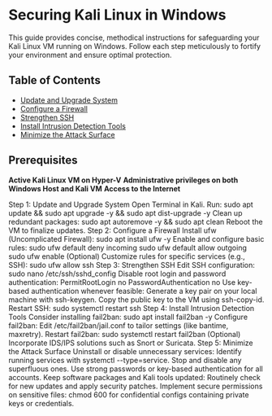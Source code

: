 # Securing Kali Linux in Windows

This guide provides concise, methodical instructions for safeguarding your Kali Linux VM running on Windows. Follow each step meticulously to fortify your environment and ensure optimal protection.

## Table of Contents

- [Update and Upgrade System](#step-1-update-and-upgrade-system)
- [Configure a Firewall]()
- [Strengthen SSH]()
- [Install Intrusion Detection Tools]()
- [Minimize the Attack Surface]()

## Prerequisites

**Active Kali Linux VM on Hyper-V**
**Administrative privileges on both Windows Host and Kali VM**
**Access to the Internet**


Step 1: Update and Upgrade System
Open Terminal in Kali.
Run: sudo apt update && sudo apt upgrade -y && sudo apt dist-upgrade -y
Clean up redundant packages: sudo apt autoremove -y && sudo apt clean
Reboot the VM to finalize updates.
Step 2: Configure a Firewall
Install ufw (Uncomplicated Firewall): sudo apt install ufw -y
Enable and configure basic rules: sudo ufw default deny incoming sudo ufw default allow outgoing sudo ufw enable
(Optional) Customize rules for specific services (e.g., SSH): sudo ufw allow ssh
Step 3: Strengthen SSH
Edit SSH configuration: sudo nano /etc/ssh/sshd_config
Disable root login and password authentication: PermitRootLogin no PasswordAuthentication no
Use key-based authentication whenever feasible:
Generate a key pair on your local machine with ssh-keygen.
Copy the public key to the VM using ssh-copy-id.
Restart SSH: sudo systemctl restart ssh
Step 4: Install Intrusion Detection Tools
Consider installing fail2ban: sudo apt install fail2ban -y
Configure fail2ban:
Edit /etc/fail2ban/jail.conf to tailor settings (like bantime, maxretry).
Restart fail2ban: sudo systemctl restart fail2ban
(Optional) Incorporate IDS/IPS solutions such as Snort or Suricata.
Step 5: Minimize the Attack Surface
Uninstall or disable unnecessary services:
Identify running services with systemctl --type=service.
Stop and disable any superfluous ones.
Use strong passwords or key-based authentication for all accounts.
Keep software packages and Kali tools updated:
Routinely check for new updates and apply security patches.
Implement secure permissions on sensitive files: chmod 600 for confidential configs containing private keys or credentials.
